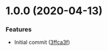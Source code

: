 # 1.0.0 (2020-04-13)


### Features

* Initial commit ([3ffca3f](https://github.com/adrenak/RestSharp.Unity/commit/3ffca3f7f53cdc2b57bfc3095f17968ed2c5a352))
